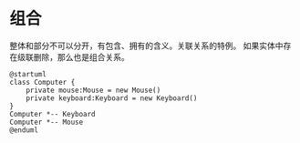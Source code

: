# 组合

整体和部分不可以分开，有包含、拥有的含义。关联关系的特例。
如果实体中存在级联删除，那么也是组合关系。

```plantuml
@startuml
class Computer {
    private mouse:Mouse = new Mouse()
    private keyboard:Keyboard = new Keyboard()
}
Computer *-- Keyboard
Computer *-- Mouse
@enduml
```
